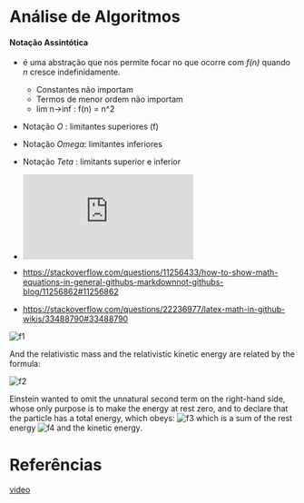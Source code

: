 # Análise de Algoritmos

#### Notação Assintótica
- é uma abstração que nos permite focar no que ocorre com _f(n)_ quando _n_ cresce indefinidamente.
  - Constantes não importam
  - Termos de menor ordem não importam
  - lim n->inf : f(n) = n^2
- Notação *O* : limitantes superiores (f)
- Notação *Omega*: limitantes inferiores
- Notação *Teta* : limitants superior e inferior

- ![equation](http://www.sciweavers.org/tex2img.php?eq=1%2Bsin%28mc%5E2%29&bc=White&fc=Black&im=jpg&fs=12&ff=arev&edit=)

- https://stackoverflow.com/questions/11256433/how-to-show-math-equations-in-general-githubs-markdownnot-githubs-blog/11256862#11256862

- https://stackoverflow.com/questions/22236977/latex-math-in-github-wikis/33488790#33488790

![f1]

And the relativistic mass and the relativistic
kinetic energy are related by the formula:

![f2]

Einstein wanted to omit the unnatural second term
on the right-hand side, whose only purpose is
to make the energy at rest zero, and to declare
that the particle has a total energy, which obeys:
![f3] which is a sum of the rest energy ![f4]
and the kinetic energy.

[f1]: http://chart.apis.google.com/chart?cht=tx&chl=m=\frac{m_0}{\sqrt{1-{\frac{v^2}{c^2}}}}
[f2]: http://chart.apis.google.com/chart?cht=tx&chl=E_k=mc^2-m_0c^2
[f3]: http://chart.apis.google.com/chart?cht=tx&chl=E=mc^2
[f4]: http://chart.apis.google.com/chart?cht=tx&chl=m_0c^2

# Referências
[video](https://www.youtube.com/watch?v=gjw7AaOs9P8)
